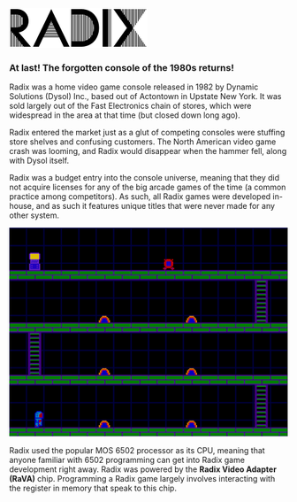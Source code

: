 ![Radix Logo](/radix.png)

### At last! The forgotten console of the 1980s returns!

Radix was a home video game console released in 1982 by Dynamic Solutions (Dysol) Inc., based out of Actontown in Upstate New York. It was sold largely out of the Fast Electronics chain of stores, which were widespread in the area at that time (but closed down long ago).

Radix entered the market just as a glut of competing consoles were stuffing store shelves and confusing customers. The North American video game crash was looming, and Radix would disappear when the hammer fell, along with Dysol itself.

Radix was a budget entry into the console universe, meaning that they did not acquire licenses for any of the big arcade games of the time (a common practice among competitors). As such, all Radix games were developed in-house, and as such it features unique titles that were never made for any other system.

![Radix Screenshot](/screen2.png)

Radix used the popular MOS 6502 processor as its CPU, meaning that anyone familiar with 6502 programming can get into Radix game development right away. Radix was powered by the **Radix Video Adapter (RaVA)** chip. Programming a Radix game largely involves interacting with the register in memory that speak to this chip.

